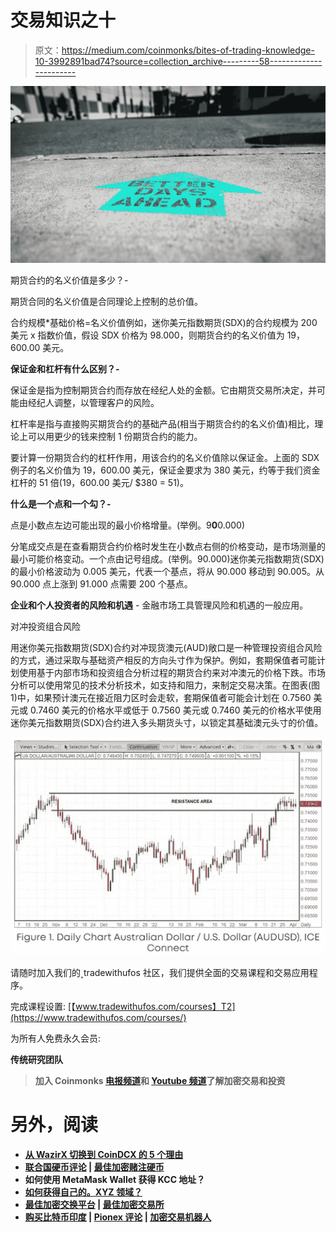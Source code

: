 # 交易知识之十

> 原文：<https://medium.com/coinmonks/bites-of-trading-knowledge-10-3992891bad74?source=collection_archive---------58----------------------->

![](img/4b37b9bc83d86542ff3cdaee5dca11f0.png)

期货合约的名义价值是多少？-

期货合同的名义价值是合同理论上控制的总价值。

合约规模*基础价格=名义价值例如，迷你美元指数期货(SDX)的合约规模为 200 美元 x 指数价值，假设 SDX 价格为 98.000，则期货合约的名义价值为 19，600.00 美元。

**保证金和杠杆有什么区别？-**

保证金是指为控制期货合约而存放在经纪人处的金额。它由期货交易所决定，并可能由经纪人调整，以管理客户的风险。

杠杆率是指与直接购买期货合约的基础产品(相当于期货合约的名义价值)相比，理论上可以用更少的钱来控制 1 份期货合约的能力。

要计算一份期货合约的杠杆作用，用该合约的名义价值除以保证金。上面的 SDX 例子的名义价值为 19，600.00 美元，保证金要求为 380 美元，约等于我们资金杠杆的 51 倍(19，600.00 美元/ $380 = 51)。

**什么是一个点和一个勾？-**

点是小数点左边可能出现的最小价格增量。(举例。9**0**0.000)

分笔成交点是在查看期货合约价格时发生在小数点右侧的价格变动，是市场测量的最小可能价格变动。一个点由记号组成。(举例。90.000)迷你美元指数期货(SDX)的最小价格波动为 0.005 美元，代表一个基点，将从 90.000 移动到 90.005。从 90.000 点上涨到 91.000 点需要 200 个基点。

**企业和个人投资者的风险和机遇** -
金融市场工具管理风险和机遇的一般应用。

对冲投资组合风险

用迷你美元指数期货(SDX)合约对冲现货澳元(AUD)敞口是一种管理投资组合风险的方式，通过采取与基础资产相反的方向头寸作为保护。例如，套期保值者可能计划使用基于内部市场和投资组合分析过程的期货合约来对冲澳元的价格下跌。市场分析可以使用常见的技术分析技术，如支持和阻力，来制定交易决策。在图表(图 1)中，如果预计澳元在接近阻力区时会走软，套期保值者可能会计划在 0.7560 美元或 0.7460 美元的价格水平或低于 0.7560 美元或 0.7460 美元的价格水平使用迷你美元指数期货(SDX)合约进入多头期货头寸，以锁定其基础澳元头寸的价值。

![](img/8fb0414e584687b76cab43d94a5527a2.png)

请随时加入我们的˲tradewithufos 社区，我们提供全面的交易课程和交易应用程序。

完成课程设置:
[【www.tradewithufos.com/courses】T2](https://www.tradewithufos.com/courses/)

为所有人免费永久会员:
[](https://www.tradewithufos.com/product/tradewithufos-membership/)

**传统研究团队**

> **加入 Coinmonks [电报频道](https://t.me/coincodecap)和 [Youtube 频道](https://www.youtube.com/c/coinmonks/videos)了解加密交易和投资**

# **另外，阅读**

*   **[从 WazirX 切换到 CoinDCX 的 5 个理由](https://coincodecap.com/reasons-to-switch-from-wazirx-to-coindcx)**
*   **[联合国硬币评论](https://coincodecap.com/unocoin-review) | [最佳加密赌注硬币](https://coincodecap.com/best-crypto-staking-coins)**
*   **如何使用 MetaMask Wallet 获得 KCC 地址？**
*   **[如何获得自己的。XYZ 领域？](https://coincodecap.com/xyz-domain)**
*   **[最佳加密交换平台](https://coincodecap.com/best-crypto-swap-platforms) | [最佳加密交易所](https://coincodecap.com/crypto-exchange)**
*   **[购买比特币印度](/coinmonks/buy-bitcoin-in-india-feb50ddfef94) | [Pionex 评论](/coinmonks/pionex-review-exchange-with-crypto-trading-bot-1e459d0191ea) | [加密交易机器人](/coinmonks/crypto-trading-bot-c2ffce8acb2a)**